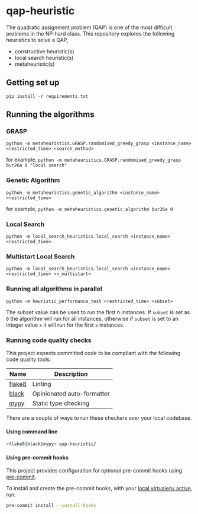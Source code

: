 # qap-heuristic

The quadratic assignment problem (QAP) is one of the most difficult problems in the NP-hard class. This repository explores the following heuristics to solve a QAP,

- constructive heuristic(s)
- local search heuristic(s)
- metaheuristic(s)

## Getting set up

```
pip install -r requirements.txt
```

## Running the algorithms

### GRASP

```
python -m metaheuristics.GRASP.randomised_greedy_grasp <instance_name> <restricted_time> <search_method>
```

for example, `python -m metaheuristics.GRASP.randomised_greedy_grasp bur26a 0 "local search"`

### Genetic Algorithm

```
python -m metaheuristics.genetic_algorithm <instance_name> <restricted_time>
```

for example, `python -m metaheuristics.genetic_algorithm bur26a 0`

### Local Search

```
python -m local_search_heuristics.local_search <instance_name> <restricted_time>
```

### Multistart Local Search

```
python -m local_search_heuristics.local_search <instance_name> <restricted_time> <n_multistart>
```

### Running all algorithms in parallel

```
python -m heuristic_performance_test <restricted_time> <subset>
```

The subset value can be used to run the first n instances. If `subset` is set as `0` the algorithm will run for all instances, otherwise if `subset` is set to an integer value `x` it will run for the first `x` instances.

### Running code quality checks

This project expects committed code to be compliant with the following code quality tools:

| Name                                      | Description                |
| ----------------------------------------- | -------------------------- |
| [flake8](https://github.com/PyCQA/flake8) | Linting                    |
| [black](https://github.com/python/black)  | Opinionated auto-formatter |
| [mypy](https://github.com/python/mypy)    | Static type checking       |

There are a couple of ways to run these checkers over your local codebase.

#### Using command line

```bash
<flake8|black|mypy> qap-heuristic/
```

#### Using pre-commit hooks

This project provides configuration for _optional_ pre-commit hooks using [pre-commit](https://github.com/pre-commit/pre-commit).

To install and create the pre-commit hooks, with your [local virtualenv active](#local-python-environment), run:

```bash
pre-commit install --install-hooks
```
